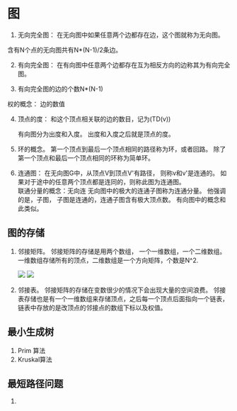 # 图 #

1. 无向完全图：  在无向图中如果任意两个边都存在边，这个图就称为无向图。

含有N个点的无向图共有N*(N-1)/2条边。 

2. 有向完全图： 在有向图中任意两个边都存在互为相反方向的边称其为有向完全图。

3. 有向完全图的边的个数N*(N-1)

权的概念： 边的数值

4. 顶点的度： 和这个顶点相关联的边的数目，记为(TD(v))

   有向图分为出度和入度。 出度和入度之后就是顶点的度。

5. 环的概念。 第一个顶点到最后一个顶点相同的路径称为环，或者回路。 除了第一个顶点和最后一个顶点相同的环称为简单环。
6. 连通图： 在无向图G中，从顶点V到顶点V'有路径， 则称v和v'是连通的。 如果对于途中的任意两个顶点都是连同的，则称此图为连通图。<br>
   联通分量的概念：无向连  无向图中的极大的连通子图称为连通分量。 他强调的是，子图， 子图是连通的，连通子图含有极大顶点数。
   有向图中的概念和此类似。

## 图的存储 ##

1. 邻接矩阵。  邻接矩阵的存储是用两个数组， 一个一维数组，一个二维数组。 一维数组存储所有的顶点，二维数组是一个方向矩阵，个数是N^2. <br>

     ![](http://i.imgur.com/NdXuUSW.png) ![](http://i.imgur.com/Ol2Ag4J.png)
2. 邻接表。  邻接矩阵的存储在变数很少的情况下会出现大量的空间浪费。   邻接表存储也是有一个一维数组来存储顶点，之后每一个顶点后面指向一个链表，链表中存放的是改顶点的邻接点的数组下标以及权值。



## 最小生成树 ##

1. Prim 算法
2. Kruskal算法

## 最短路径问题 ##

1. 